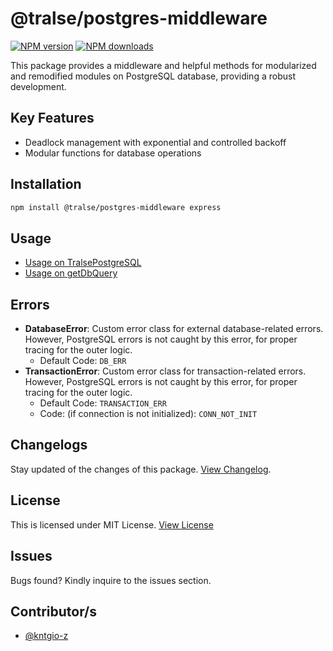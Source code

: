 # @tralse/postgres-middleware

<span class="badge-npmversion"><a href="https://npmjs.org/package/@tralse/postgres-middleware" title="View this project on NPM"><img src="https://img.shields.io/npm/v/%40tralse%2Fpostgres-middleware" alt="NPM version" /></a></span>
<span class="badge-npmdownloads"><a href="https://npmjs.org/package/pg" title="View this project on NPM"><img src="https://img.shields.io/npm/dm/%40tralse%2Fpostgres-middleware.svg" alt="NPM downloads" /></a></span>

This package provides a middleware and helpful methods for modularized and remodified modules on PostgreSQL database, providing a robust development.

## Key Features

- Deadlock management with exponential and controlled backoff
- Modular functions for database operations

## Installation

```bash
npm install @tralse/postgres-middleware express
```

## Usage

- [Usage on TralsePostgreSQL](./docs/TRALSEPOSTGRESQL.md)
- [Usage on getDbQuery](./docs/DBQUERY.md)

## Errors

- **DatabaseError**: Custom error class for external database-related errors. However, PostgreSQL errors is not caught by this error, for proper tracing for the outer logic.
  - Default Code: `DB_ERR`
- **TransactionError**: Custom error class for transaction-related errors. However, PostgreSQL errors is not caught by this error, for proper tracing for the outer logic.
  - Default Code: `TRANSACTION_ERR`
  - Code: (if connection is not initialized): `CONN_NOT_INIT`

## Changelogs

Stay updated of the changes of this package. [View Changelog](./CHANGELOG.md).

## License

This is licensed under MIT License. [View License](./LICENSE)

## Issues

Bugs found? Kindly inquire to the issues section.

## Contributor/s

- [@kntgio-z](https://github.com/kntgio-z)

